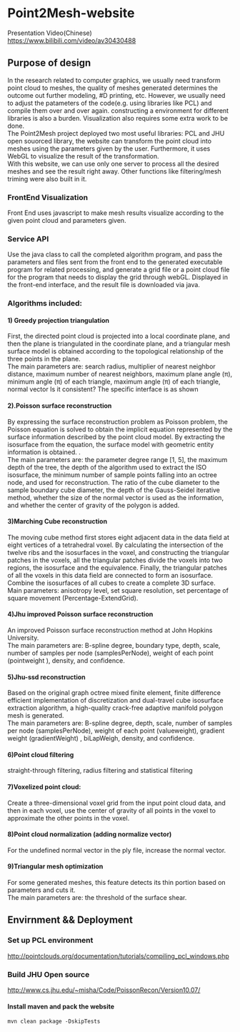 # Point2Mesh-website
Presentation Video(Chinese)<br>
https://www.bilibili.com/video/av30430488
## Purpose of design
In the research related to computer graphics, we usually need transform point cloud to meshes, the quality of meshes generated determines the outcome out further modeling, #D printing, etc. However, we usually need to adjust the patameters of the code(e.g. using libraries like PCL) and compile them over and over again. constructing a environment for different libraries is also a burden. Visualization also requires some extra work to be done. <br>  The Point2Mesh project deployed two most useful libraries: PCL and JHU open souorced library, the website can transform the point cloud into meshes using the parameters given by the user. Furthermore, it uses WebGL to visualize the result of the transformation. <br>  With this website, we can use only one server to process all the desired meshes and see the result right away. Other functions like filtering/mesh triming were also built in it.

### FrontEnd Visualization
Front End uses javascript to make mesh results visualize according to the given point cloud and parameters given.

### Service API
Use the java class to call the completed algorithm program, and pass the parameters and files sent from the front end to the generated executable program for related processing, and generate a grid file or a point cloud file for the program that needs to display the grid through webGL. Displayed in the front-end interface, and the result file is downloaded via java.
### Algorithms included:
#### 1) Greedy projection triangulation
First, the directed point cloud is projected into a local coordinate plane, and then the plane is triangulated in the coordinate plane, and a triangular mesh surface model is obtained according to the topological relationship of the three points in the plane. <br>
The main parameters are: search radius, multiplier of nearest neighbor distance, maximum number of nearest neighbors, maximum plane angle (π), minimum angle (π) of each triangle, maximum angle (π) of each triangle, normal vector Is it consistent?
The specific interface is as shown

 
#### 2).Poisson surface reconstruction
By expressing the surface reconstruction problem as Poisson problem, the Poisson equation is solved to obtain the implicit equation represented by the surface information described by the point cloud model. By extracting the isosurface from the equation, the surface model with geometric entity information is obtained. . <br>
The main parameters are: the parameter degree range [1, 5], the maximum depth of the tree, the depth of the algorithm used to extract the ISO isosurface, the minimum number of sample points falling into an octree node, and used for reconstruction. The ratio of the cube diameter to the sample boundary cube diameter, the depth of the Gauss-Seidel iterative method, whether the size of the normal vector is used as the information, and whether the center of gravity of the polygon is added.


#### 3)Marching Cube reconstruction
The moving cube method first stores eight adjacent data in the data field at eight vertices of a tetrahedral voxel. By calculating the intersection of the twelve ribs and the isosurfaces in the voxel, and constructing the triangular patches in the voxels, all the triangular patches divide the voxels into two regions, the isosurface and the equivalence. Finally, the triangular patches of all the voxels in this data field are connected to form an isosurface. Combine the isosurfaces of all cubes to create a complete 3D surface. <br>
Main parameters: anisotropy level, set square resolution, set percentage of square movement (Percentage-ExtendGrid).


 
#### 4)Jhu improved Poisson surface reconstruction
An improved Poisson surface reconstruction method at John Hopkins University. <br>
The main parameters are: B-spline degree, boundary type, depth, scale, number of samples per node (samplesPerNode), weight of each point (pointweight ), density, and confidence.


#### 5)Jhu-ssd reconstruction
Based on the original graph octree mixed finite element, finite difference efficient implementation of discretization and dual-travel cube isosurface extraction algorithm, a high-quality crack-free adaptive manifold polygon mesh is generated. <br>
The main parameters are: B-spline degree, depth, scale, number of samples per node (samplesPerNode), weight of each point (valueweight), gradient weight (gradientWeight) , biLapWeigh, density, and confidence.





#### 6)Point cloud filtering
straight-through filtering, radius filtering and statistical filtering
#### 7)Voxelized point cloud:
Create a three-dimensional voxel grid from the input point cloud data, and then in each voxel, use the center of gravity of all points in the voxel to approximate the other points in the voxel.

#### 8)Point cloud normalization (adding normalize vector)
For the undefined normal vector in the ply file, increase the normal vector.


#### 9)Triangular mesh optimization
For some generated meshes, this feature detects its thin portion based on parameters and cuts it. <br>
The main parameters are: the threshold of the surface shear.

## Envirnment && Deployment
### Set up PCL environment
http://pointclouds.org/documentation/tutorials/compiling_pcl_windows.php

### Build JHU Open source 
http://www.cs.jhu.edu/~misha/Code/PoissonRecon/Version10.07/


#### Install maven and pack the website
```
mvn clean package -DskipTests
```
